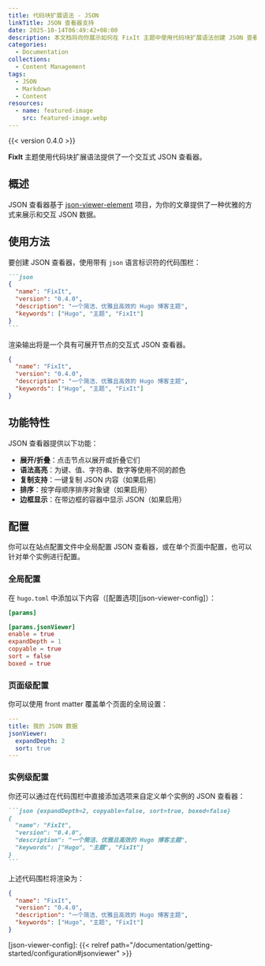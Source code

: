 ```yaml
---
title: 代码块扩展语法 - JSON
linkTitle: JSON 查看器支持
date: 2025-10-14T06:49:42+08:00
description: 本文档将向你展示如何在 FixIt 主题中使用代码块扩展语法创建 JSON 查看器。
categories:
  - Documentation
collections:
  - Content Management
tags:
  - JSON
  - Markdown
  - Content
resources:
  - name: featured-image
    src: featured-image.webp
---
```


<!--more-->

{{< version 0.4.0 >}}

**FixIt** 主题使用代码块扩展语法提供了一个交互式 JSON 查看器。

## 概述

JSON 查看器基于 [json-viewer-element](https://github.com/Lruihao/json-viewer-element) 项目，为你的文章提供了一种优雅的方式来展示和交互 JSON 数据。

## 使用方法

要创建 JSON 查看器，使用带有 `json` 语言标识符的代码围栏：

````markdown
```json
{
  "name": "FixIt",
  "version": "0.4.0",
  "description": "一个简洁、优雅且高效的 Hugo 博客主题",
  "keywords": ["Hugo", "主题", "FixIt"]
}
```
````

渲染输出将是一个具有可展开节点的交互式 JSON 查看器。

```json
{
  "name": "FixIt",
  "version": "0.4.0",
  "description": "一个简洁、优雅且高效的 Hugo 博客主题",
  "keywords": ["Hugo", "主题", "FixIt"]
}
```

## 功能特性

JSON 查看器提供以下功能：

- **展开/折叠**：点击节点以展开或折叠它们
- **语法高亮**：为键、值、字符串、数字等使用不同的颜色
- **复制支持**：一键复制 JSON 内容（如果启用）
- **排序**：按字母顺序排序对象键（如果启用）
- **边框显示**：在带边框的容器中显示 JSON（如果启用）

## 配置

你可以在站点配置文件中全局配置 JSON 查看器，或在单个页面中配置，也可以针对单个实例进行配置。

### 全局配置

在 `hugo.toml` 中添加以下内容（[配置选项][json-viewer-config]）：

```toml
[params]

[params.jsonViewer]
enable = true
expandDepth = 1
copyable = true
sort = false
boxed = true
```

### 页面级配置

你可以使用 front matter 覆盖单个页面的全局设置：

```yaml
---
title: 我的 JSON 数据
jsonViewer:
  expandDepth: 2
  sort: true
---
```

### 实例级配置

你还可以通过在代码围栏中直接添加选项来自定义单个实例的 JSON 查看器：

````markdown
```json {expandDepth=2, copyable=false, sort=true, boxed=false}
{
  "name": "FixIt",
  "version": "0.4.0",
  "description": "一个简洁、优雅且高效的 Hugo 博客主题",
  "keywords": ["Hugo", "主题", "FixIt"]
}
```
````

上述代码围栏将渲染为：

```json {expandDepth=2, copyable=false, sort=true, boxed=false}
{
  "name": "FixIt",
  "version": "0.4.0",
  "description": "一个简洁、优雅且高效的 Hugo 博客主题",
  "keywords": ["Hugo", "主题", "FixIt"]
}
```

<!-- link reference definition -->
<!-- markdownlint-disable-file MD052 -->
[json-viewer-config]: {{< relref path="/documentation/getting-started/configuration#jsonviewer" >}}
